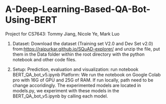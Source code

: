 # A-Deep-Learning-Based-QA-Bot-Using-BERT
Project for CS7643:
Tommy Jiang, Nicole Ye, Mark Luo

1. Dataset: 
Download the dataset (Training set V2.0 and Dev Set v2.0) from:https://rajpurkar.github.io/SQuAD-explorer/
and unzip the file, put them in the Data folder within the root directory with the python notebook and other code files.

2. Setup:
Prediction, evaluation and visualization: run notebook BERT_QA_bot_v5.ipynb
Platform: We run the notebook on Google Colab pro with 16G of GPU and 25G of RAM. If run locally, path need to be change accoridingly.
The experimented models are located in models.py, we experiment with these models in the BERT_QA_bot_v5.ipynb by calling each model.

